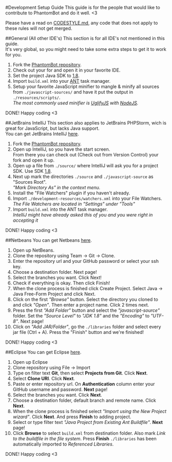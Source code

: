 #Development Setup Guide
This guide is for the people that would like to contribute to PhantomBot and do it well. <3

Please have a read on [CODESTYLE.md](https://github.com/PhantomBot/PhantomBot/blob/master/CODESTYLE.md), any code that does not apply to these rules will not get merged.

##General (All other IDE's)
This section is for all IDE's not mentioned in this guide.  
It's very global, so you might need to take some extra steps to get it to work for you.

1. Fork the [PhantomBot repository](https://github.com/PhantomBot/PhantomBot).
2. Check out your for and open it in your favorite IDE.
2. Set the project Java SDK to [1.8](http://www.oracle.com/technetwork/java/javase/overview/index.html).
3. Import `build.xml` into your [ANT](http://ant.apache.org/) task manager.
4. Setup your favorite JavaScript minifier to mangle & minify all sources from `./javascript-sources/` and have it put the output in `./resources/scripts/`.  
  *The most commonly used minifier is [UglifyJS](https://www.npmjs.com/package/uglify-js) with [NodeJS](https://nodejs.org).*

DONE! Happy coding <3

##JetBrains IntelliJ
This section also applies to JetBrains PHPStorm, wich is great for JavaScript, but lacks Java support.  
You can get JetBrains IntelliJ [here](https://www.jetbrains.com/idea/).

1. Fork the [PhantomBot repository](https://github.com/PhantomBot/PhantomBot).
2. Open up IntelliJ, so you have the start screen.  
  From there you can check out (Check out from Version Control) your fork and open it up.
3. Open up a file from `./source/` where IntelliJ will ask you for a project SDK. Use SDK [1.8](http://www.oracle.com/technetwork/java/javase/overview/index.html).
4. Next up mark the directories `./source` and `./javascript-source` as "Sources Root".  
  *"Mark Directory As" in the context menu.*
5. Install the "File Watchers" plugin if you haven't already.
6. Import `./development-resources/watchers.xml` into your File Watchers.  
  *The File Watchers are located in "Settings" under "Tools"*
7. Import `build.xml` into the ANT task manager.  
  *IntelliJ might have already asked this of you and you were right in accepting it*

DONE! Happy coding <3

##Netbeans
You can get Netbeans [here](https://netbeans.org/downloads/).

1. Open up NetBeans. 
2. Clone the repository using Team -> Git -> Clone.
3. Enter the repository url and your GitHub password or select your ssh key.
4. Choose a destination folder. Next page!
5. Select the branches you want. Click Next!
6. Check if everything is okay. Then click Finish!
7. When the clone process is finished click Create Project. Select 
  Java -> Java Free-Form Project and click Next. 
8. Click on the first *"Browse"* button. Select the directory you cloned to and 
  click *"Open"*. Then enter a project name. Click 2 times next. 
9. Press the first *"Add Folder"* button and select the *"javascript-source"* folder.
  Set the *"Source Level"* to *"JDK 1.8"* and the *"Encoding"* to *"UTF-8"*. Next page! 
10. Click on *"Add JAR/Folder"*, go the `./libraries` folder and select every jar file (Ctrl + A). 
  Press the "Finish" button and we're finished!

DONE! Happy coding <3

##Eclipse
You can get Eclipse [here](https://www.eclipse.org/downloads/).

1. Open up Eclipse
2. Clone repository using File -> Import
3. Type on filter text **Git**, then select **Projects from Git**. Click **Next**.
4. Select **Clone URI**. Click **Next**.
5. Paste or enter repository url. On **Authentication** column enter your GitHub username and password. **Next** page!
6. Select the branches you want. Click **Next**.
7. Choose a destination folder, default branch and remote name. Click **Next**.
8. When the clone process is finished select *"Import using the New Project wizard"*. Click **Next**. And press **Finish** to adding project.
9. Select or type filter text *"Java Project from Existing Ant Buildfile"*. **Next** page!
10. Click **Browse** to select `build.xml` from destination folder. Also mark *Link to the buildfile in the file system*. Press **Finish**
  `./libraries` has been automatically imported to *Referenced Libraries*.

DONE! Happy coding <3
